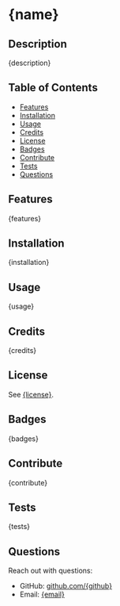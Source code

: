 # {name}
## Description
{description}

## Table of Contents
- [Features](#features)
- [Installation](#installation)
- [Usage](#usage)
- [Credits](#credits)
- [License](#license)
- [Badges](#badges)
- [Contribute](#contribute)
- [Tests](#tests)
- [Questions](#questions)

## Features
{features}

## Installation
{installation}

## Usage
{usage}

## Credits
{credits}

## License
See [{license}](./LICENSE).

## Badges
{badges}

## Contribute
{contribute}

## Tests
{tests}

## Questions
Reach out with questions:

- GitHub: [github.com/{github}](https://github.com/{github})
- Email: [{email}](mailto:{email})
